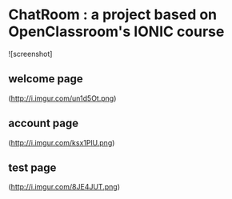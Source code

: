 # ChatRoom : a project based on OpenClassroom's IONIC course

![screenshot]

## welcome page 
(http://i.imgur.com/un1d5Ot.png)

## account page 
(http://i.imgur.com/ksx1PlU.png)

## test page
(http://i.imgur.com/8JE4JUT.png)

